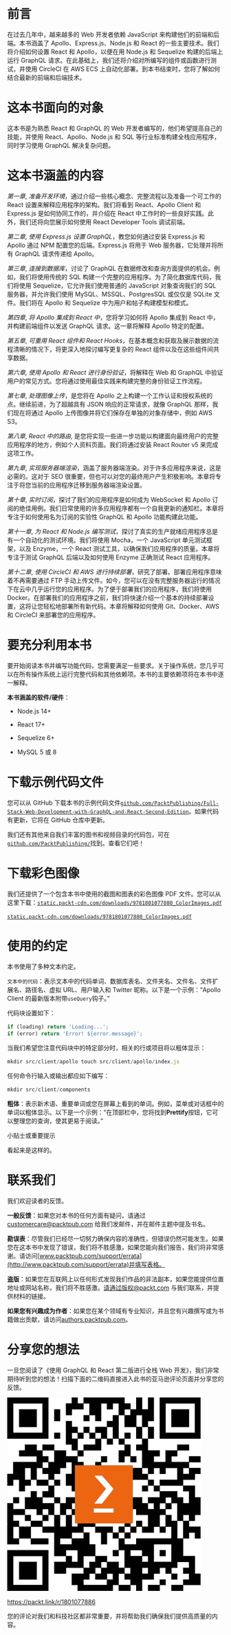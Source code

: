 # 前言

在过去几年中，越来越多的 Web 开发者依赖 JavaScript 来构建他们的前端和后端。本书涵盖了 Apollo、Express.js、Node.js 和 React 的一些主要技术。我们将介绍如何设置 React 和 Apollo，以便在用 Node.js 和 Sequelize 构建的后端上运行 GraphQL 请求。在此基础上，我们还将介绍对所编写的组件或函数进行测试，并使用 CircleCI 在 AWS ECS 上自动化部署。到本书结束时，您将了解如何结合最新的前端和后端技术。

# 这本书面向的对象

这本书是为熟悉 React 和 GraphQL 的 Web 开发者编写的，他们希望提高自己的技能，并使用 React、Apollo、Node.js 和 SQL 等行业标准构建全栈应用程序，同时学习使用 GraphQL 解决复杂问题。

# 这本书涵盖的内容

*第一章*, *准备开发环境*，通过介绍一些核心概念、完整流程以及准备一个可工作的 React 设置来解释应用程序的架构。我们将看到 React、Apollo Client 和 Express.js 是如何协同工作的，并介绍在 React 中工作时的一些良好实践。此外，我们还将向您展示如何使用 React Developer Tools 调试前端。

*第二章*, *使用 Express.js 设置 GraphQL*，教您如何通过安装 Express.js 和 Apollo 通过 NPM 配置您的后端。Express.js 将用于 Web 服务器，它处理并将所有 GraphQL 请求传递给 Apollo。

*第三章*, *连接到数据库*，讨论了 GraphQL 在数据修改和查询方面提供的机会。例如，我们将使用传统的 SQL 构建一个完整的应用程序。为了简化数据库代码，我们将使用 Sequelize，它允许我们使用普通的 JavaScript 对象查询我们的 SQL 服务器，并允许我们使用 MySQL、MSSQL、PostgresSQL 或仅仅是 SQLite 文件。我们将在 Apollo 和 Sequelize 中为用户和帖子构建模型和模式。

*第四章*, *将 Apollo 集成到 React 中*，您将学习如何将 Apollo 集成到 React 中，并构建前端组件以发送 GraphQL 请求。这一章将解释 Apollo 特定的配置。

*第五章*, *可重用 React 组件和 React Hooks*，在基本概念和获取及展示数据的流程清晰的情况下，将更深入地探讨编写更复杂的 React 组件以及在这些组件间共享数据。

*第六章*, *使用 Apollo 和 React 进行身份验证*，将解释在 Web 和 GraphQL 中验证用户的常见方式。您将通过使用最佳实践来构建完整的身份验证工作流程。

*第七章*, *处理图像上传*，是您将在 Apollo 之上构建一个工作认证和授权系统的点。继续前进，为了超越具有 JSON 响应的正常请求，就像 GraphQL 那样，我们现在将通过 Apollo 上传图像并将它们保存在单独的对象存储中，例如 AWS S3。

*第八章*, *React 中的路由*, 是您将实现一些进一步功能以构建面向最终用户的完整应用程序的地方，例如个人资料页面。我们将通过安装 React Router v5 来完成这项工作。

*第九章*, *实现服务器端渲染*，涵盖了服务器端渲染。对于许多应用程序来说，这是必需的。这对于 SEO 很重要，但也可以对您的最终用户产生积极影响。本章将专注于将您当前的应用程序迁移到服务器端渲染设置。

*第十章*, *实时订阅*，探讨了我们的应用程序是如何成为 WebSocket 和 Apollo 订阅的绝佳用例。我们日常使用的许多应用程序都有一个自我更新的通知栏。本章将专注于如何使用名为订阅的实验性 GraphQL 和 Apollo 功能构建此功能。

*第十一章*, *为 React 和 Node.js 编写测试*，探讨了真实的生产就绪应用程序总是有一个自动化的测试环境。我们将使用 Mocha，一个 JavaScript 单元测试框架，以及 Enzyme，一个 React 测试工具，以确保我们应用程序的质量。本章将专注于测试 GraphQL 后端以及如何使用 Enzyme 正确测试 React 应用程序。

*第十二章*, *使用 CircleCI 和 AWS 进行持续部署*，研究了部署。部署应用程序意味着不再需要通过 FTP 手动上传文件。如今，您可以在没有完整服务器运行的情况下在云中几乎运行您的应用程序。为了便于部署我们的应用程序，我们将使用 Docker。在部署我们的应用程序之前，我们将快速介绍一个基本的持续部署设置，这将让您轻松地部署所有新代码。本章将解释如何使用 Git、Docker、AWS 和 CircleCI 来部署您的应用程序。

# 要充分利用本书

要开始阅读本书并编写功能代码，您需要满足一些要求。关于操作系统，您几乎可以在所有操作系统上运行完整代码和其他依赖项。本书的主要依赖项将在本书中逐一解释。

**本书涵盖的软件/硬件**：

+   Node.js 14+

+   React 17+

+   Sequelize 6+

+   MySQL 5 或 8

# 下载示例代码文件

您可以从 GitHub 下载本书的示例代码文件[`github.com/PacktPublishing/Full-Stack-Web-Development-with-GraphQL-and-React-Second-Edition`](https://github.com/PacktPublishing/Full-Stack-Web-Development-with-GraphQL-and-React-Second-Edition)。如果代码有更新，它将在 GitHub 仓库中更新。

我们还有其他来自我们丰富的图书和视频目录的代码包，可在[`github.com/PacktPublishing/`](https://github.com/PacktPublishing/)找到。查看它们吧！

# 下载彩色图像

我们还提供了一个包含本书中使用的截图和图表的彩色图像 PDF 文件。您可以从这里下载：[`static.packt-cdn.com/downloads/9781801077880_ColorImages.pdf`](https://static.packt-cdn.com/downloads/9781801077880_ColorImages.pdf)

[`static.packt-cdn.com/downloads/9781801077880_ColorImages.pdf`](https://static.packt-cdn.com/downloads/9781801077880_ColorImages.pdf)

# 使用的约定

本书使用了多种文本约定。

`文本中的代码`：表示文本中的代码单词、数据库表名、文件夹名、文件名、文件扩展名、路径名、虚拟 URL、用户输入和 Twitter 昵称。以下是一个示例：“Apollo Client 的最新版本附带`useQuery`钩子。”

代码块设置如下：

```js
if (loading) return 'Loading...';
if (error) return 'Error! ${error.message}';
```

当我们希望您注意代码块中的特定部分时，相关的行或项目将以粗体显示：

```js
mkdir src/client/apollo touch src/client/apollo/index.js
```

任何命令行输入或输出都应如下编写：

```js
mkdir src/client/components
```

**粗体**：表示新术语、重要单词或您在屏幕上看到的单词。例如，菜单或对话框中的单词以粗体显示。以下是一个示例：“在顶部栏中，您将找到**Prettify**按钮，它可以整理您的查询，使其更易于阅读。”

小贴士或重要提示

看起来是这样的。

# 联系我们

我们欢迎读者的反馈。

**一般反馈**：如果您对本书的任何方面有疑问，请通过 customercare@packtpub.com 给我们发邮件，并在邮件主题中提及书名。

**勘误表**：尽管我们已经尽一切努力确保内容的准确性，但错误仍然可能发生。如果您在这本书中发现了错误，我们将不胜感激，如果您能向我们报告，我们将非常感谢。请访问[www.packtpub.com/support/errata](http://www.packtpub.com/support/errata)并填写表格。

**盗版**：如果您在互联网上以任何形式发现我们作品的非法副本，如果您能提供位置地址或网站名称，我们将不胜感激。请通过版权@packt.com 与我们联系，并提供材料的链接。

**如果您有兴趣成为作者**：如果您在某个领域有专业知识，并且您有兴趣撰写或为书籍做出贡献，请访问[authors.packtpub.com](http://authors.packtpub.com)。

# 分享您的想法

一旦您阅读了《使用 GraphQL 和 React 第二版进行全栈 Web 开发》，我们非常期待听到您的想法！扫描下面的二维码直接进入此书的亚马逊评论页面并分享您的反馈。

![](img/B17337_QR_code.jpg)

https://packt.link/r/1801077886

您的评论对我们和科技社区都非常重要，并将帮助我们确保我们提供高质量的内容。
